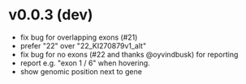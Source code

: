 v0.0.3 (dev)
============
+ fix bug for overlapping exons (#21)
+ prefer "22" over "22_KI270879v1_alt"
+ fix bug for no exons (#22 and thanks @oyvindbusk) for reporting
+ report e.g. "exon 1 / 6" when hovering.
+ show genomic position next to gene
